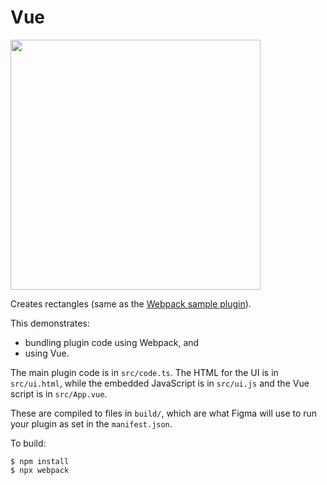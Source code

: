 # Vue 

<img src="../_screenshots/webpack.png" width="400" />

Creates rectangles (same as the [Webpack sample plugin][webpack]).

This demonstrates:

- bundling plugin code using Webpack, and
- using Vue.

The main plugin code is in `src/code.ts`. The HTML for the UI is in
`src/ui.html`, while the embedded JavaScript is in `src/ui.js` and the Vue script is in `src/App.vue`.

These are compiled to files in `build/`, which are what Figma will use to run
your plugin as set in the `manifest.json`.

To build:

    $ npm install
    $ npx webpack

[webpack]: ../webpack/
